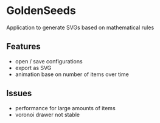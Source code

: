 # GoldenSeeds
Application to generate SVGs based on mathematical rules

## Features
- open / save configurations
- export as SVG
- animation base on number of items over time


## Issues
- performance for large amounts of items
- voronoi drawer not stable
